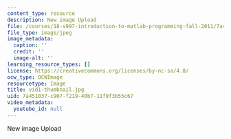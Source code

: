 ```yaml
---
content_type: resource
description: New image Upload
file: /courses/18-s997-introduction-to-matlab-programming-fall-2011/7a451037c907f21940b711f9f3b55c67_vid1-thumbnail.jpg
file_type: image/jpeg
image_metadata:
  caption: ''
  credit: ''
  image-alt: ''
learning_resource_types: []
license: https://creativecommons.org/licenses/by-nc-sa/4.0/
ocw_type: OCWImage
resourcetype: Image
title: vid1-thumbnail.jpg
uid: 7a451037-c907-f219-40b7-11f9f3b55c67
video_metadata:
  youtube_id: null
---
```

New image Upload